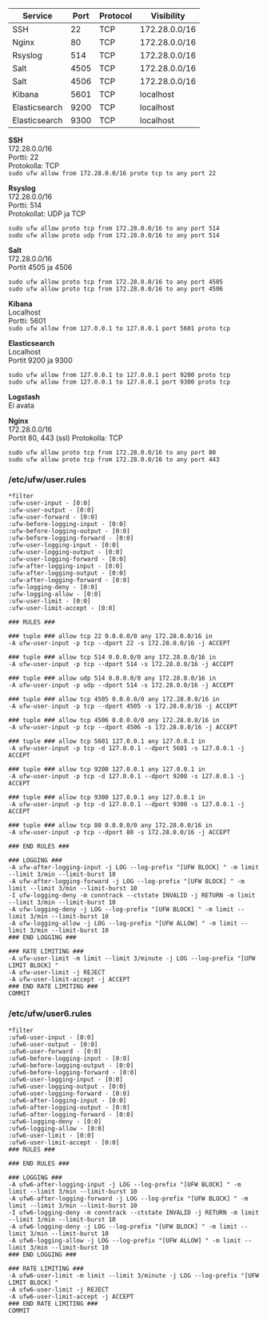Service|Port|Protocol|Visibility
-------|----|--------|----------
SSH|22|TCP|172.28.0.0/16
Nginx|80|TCP|172.28.0.0/16
Rsyslog|514|TCP|172.28.0.0/16
Salt|4505|TCP|172.28.0.0/16|172.28.0.0/16
Salt|4506|TCP|172.28.0.0/16
Kibana|5601|TCP|localhost
Elasticsearch|9200|TCP|localhost
Elasticsearch|9300|TCP|localhost

**SSH**  
172.28.0.0/16  
Portti: 22  
Protokolla: TCP  
`sudo ufw allow from 172.28.0.0/16 proto tcp to any port 22
`

**Rsyslog**  
172.28.0.0/16  
Portti: 514  
Protokollat: UDP ja TCP  
```
sudo ufw allow proto tcp from 172.28.0.0/16 to any port 514
sudo ufw allow proto udp from 172.28.0.0/16 to any port 514

```

**Salt**  
172.28.0.0/16  
Portit 4505 ja 4506  
```
sudo ufw allow proto tcp from 172.28.0.0/16 to any port 4505
sudo ufw allow proto tcp from 172.28.0.0/16 to any port 4506

```

**Kibana**  
Localhost  
Portti: 5601  
`sudo ufw allow from 127.0.0.1 to 127.0.0.1 port 5601 proto tcp
`

**Elasticsearch**  
Localhost  
Portit 9200 ja 9300  
```
sudo ufw allow from 127.0.0.1 to 127.0.0.1 port 9200 proto tcp
sudo ufw allow from 127.0.0.1 to 127.0.0.1 port 9300 proto tcp

```

**Logstash**  
Ei avata  

**Nginx**  
172.28.0.0/16  
Portit 80, 443 (ssl) 
Protokolla: TCP  
```
sudo ufw allow proto tcp from 172.28.0.0/16 to any port 80
sudo ufw allow proto tcp from 172.28.0.0/16 to any port 443
```

### /etc/ufw/user.rules ###
```
*filter
:ufw-user-input - [0:0]
:ufw-user-output - [0:0]
:ufw-user-forward - [0:0]
:ufw-before-logging-input - [0:0]
:ufw-before-logging-output - [0:0]
:ufw-before-logging-forward - [0:0]
:ufw-user-logging-input - [0:0]
:ufw-user-logging-output - [0:0]
:ufw-user-logging-forward - [0:0]
:ufw-after-logging-input - [0:0]
:ufw-after-logging-output - [0:0]
:ufw-after-logging-forward - [0:0]
:ufw-logging-deny - [0:0]
:ufw-logging-allow - [0:0]
:ufw-user-limit - [0:0]
:ufw-user-limit-accept - [0:0]

### RULES ###

### tuple ### allow tcp 22 0.0.0.0/0 any 172.28.0.0/16 in
-A ufw-user-input -p tcp --dport 22 -s 172.28.0.0/16 -j ACCEPT

### tuple ### allow tcp 514 0.0.0.0/0 any 172.28.0.0/16 in
-A ufw-user-input -p tcp --dport 514 -s 172.28.0.0/16 -j ACCEPT

### tuple ### allow udp 514 0.0.0.0/0 any 172.28.0.0/16 in
-A ufw-user-input -p udp --dport 514 -s 172.28.0.0/16 -j ACCEPT

### tuple ### allow tcp 4505 0.0.0.0/0 any 172.28.0.0/16 in
-A ufw-user-input -p tcp --dport 4505 -s 172.28.0.0/16 -j ACCEPT

### tuple ### allow tcp 4506 0.0.0.0/0 any 172.28.0.0/16 in
-A ufw-user-input -p tcp --dport 4506 -s 172.28.0.0/16 -j ACCEPT

### tuple ### allow tcp 5601 127.0.0.1 any 127.0.0.1 in
-A ufw-user-input -p tcp -d 127.0.0.1 --dport 5601 -s 127.0.0.1 -j ACCEPT

### tuple ### allow tcp 9200 127.0.0.1 any 127.0.0.1 in
-A ufw-user-input -p tcp -d 127.0.0.1 --dport 9200 -s 127.0.0.1 -j ACCEPT

### tuple ### allow tcp 9300 127.0.0.1 any 127.0.0.1 in
-A ufw-user-input -p tcp -d 127.0.0.1 --dport 9300 -s 127.0.0.1 -j ACCEPT

### tuple ### allow tcp 80 0.0.0.0/0 any 172.28.0.0/16 in
-A ufw-user-input -p tcp --dport 80 -s 172.28.0.0/16 -j ACCEPT

### END RULES ###

### LOGGING ###
-A ufw-after-logging-input -j LOG --log-prefix "[UFW BLOCK] " -m limit --limit 3/min --limit-burst 10
-A ufw-after-logging-forward -j LOG --log-prefix "[UFW BLOCK] " -m limit --limit 3/min --limit-burst 10
-I ufw-logging-deny -m conntrack --ctstate INVALID -j RETURN -m limit --limit 3/min --limit-burst 10
-A ufw-logging-deny -j LOG --log-prefix "[UFW BLOCK] " -m limit --limit 3/min --limit-burst 10
-A ufw-logging-allow -j LOG --log-prefix "[UFW ALLOW] " -m limit --limit 3/min --limit-burst 10
### END LOGGING ###

### RATE LIMITING ###
-A ufw-user-limit -m limit --limit 3/minute -j LOG --log-prefix "[UFW LIMIT BLOCK] "
-A ufw-user-limit -j REJECT
-A ufw-user-limit-accept -j ACCEPT
### END RATE LIMITING ###
COMMIT
```

### /etc/ufw/user6.rules ###
```
*filter
:ufw6-user-input - [0:0]
:ufw6-user-output - [0:0]
:ufw6-user-forward - [0:0]
:ufw6-before-logging-input - [0:0]
:ufw6-before-logging-output - [0:0]
:ufw6-before-logging-forward - [0:0]
:ufw6-user-logging-input - [0:0]
:ufw6-user-logging-output - [0:0]
:ufw6-user-logging-forward - [0:0]
:ufw6-after-logging-input - [0:0]
:ufw6-after-logging-output - [0:0]
:ufw6-after-logging-forward - [0:0]
:ufw6-logging-deny - [0:0]
:ufw6-logging-allow - [0:0]
:ufw6-user-limit - [0:0]
:ufw6-user-limit-accept - [0:0]
### RULES ###

### END RULES ###

### LOGGING ###
-A ufw6-after-logging-input -j LOG --log-prefix "[UFW BLOCK] " -m limit --limit 3/min --limit-burst 10
-A ufw6-after-logging-forward -j LOG --log-prefix "[UFW BLOCK] " -m limit --limit 3/min --limit-burst 10
-I ufw6-logging-deny -m conntrack --ctstate INVALID -j RETURN -m limit --limit 3/min --limit-burst 10
-A ufw6-logging-deny -j LOG --log-prefix "[UFW BLOCK] " -m limit --limit 3/min --limit-burst 10
-A ufw6-logging-allow -j LOG --log-prefix "[UFW ALLOW] " -m limit --limit 3/min --limit-burst 10
### END LOGGING ###

### RATE LIMITING ###
-A ufw6-user-limit -m limit --limit 3/minute -j LOG --log-prefix "[UFW LIMIT BLOCK] "
-A ufw6-user-limit -j REJECT
-A ufw6-user-limit-accept -j ACCEPT
### END RATE LIMITING ###
COMMIT
```
